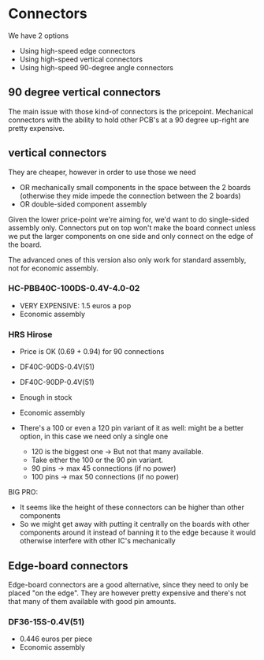 # Connectors

We have 2 options
- Using high-speed edge connectors
- Using high-speed vertical connectors
- Using high-speed 90-degree angle connectors

## 90 degree vertical connectors
The main issue with those kind-of connectors is the pricepoint. Mechanical connectors with the ability to hold other PCB's at a 90 degree up-right are pretty expensive.

## vertical connectors
They are cheaper, however in order to use those we need
- OR mechanically small components in the space between the 2 boards (otherwise they mide impede the connection between the 2 boards)
- OR double-sided component assembly

Given the lower price-point we're aiming for, we'd want to do single-sided assembly only. Connectors put on top won't make the board connect unless we put the larger components on one side and only connect on the edge of the board.

The advanced ones of this version also only work for standard assembly, not for economic assembly.

### HC-PBB40C-100DS-0.4V-4.0-02
- VERY EXPENSIVE: 1.5 euros a pop
- Economic assembly

###  HRS Hirose
- Price is OK (0.69 + 0.94) for 90 connections
- DF40C-90DS-0.4V(51)
- DF40C-90DP-0.4V(51)
- Enough in stock
- Economic assembly

- There's a 100 or even a 120 pin variant of it as well: might be a better option, in this case we need only a single one
	- 120 is the biggest one -> But not that many available. 
	- Take either the 100 or the 90 pin variant.
	- 90 pins -> max 45 connections (if no power)
	- 100 pins -> max 50 connections (if no power)

BIG PRO:
- It seems like the height of these connectors can be higher than other components
- So we might get away with putting it centrally on the boards with other components around it instead of banning it to the edge because it would otherwise interfere with other IC's mechanically

## Edge-board connectors
Edge-board connectors are a good alternative, since they need to only be placed "on the edge".
They are however pretty expensive and there's not that many of them available with good pin amounts.

### DF36-15S-0.4V(51)
- 0.446 euros per piece
- Economic assembly
